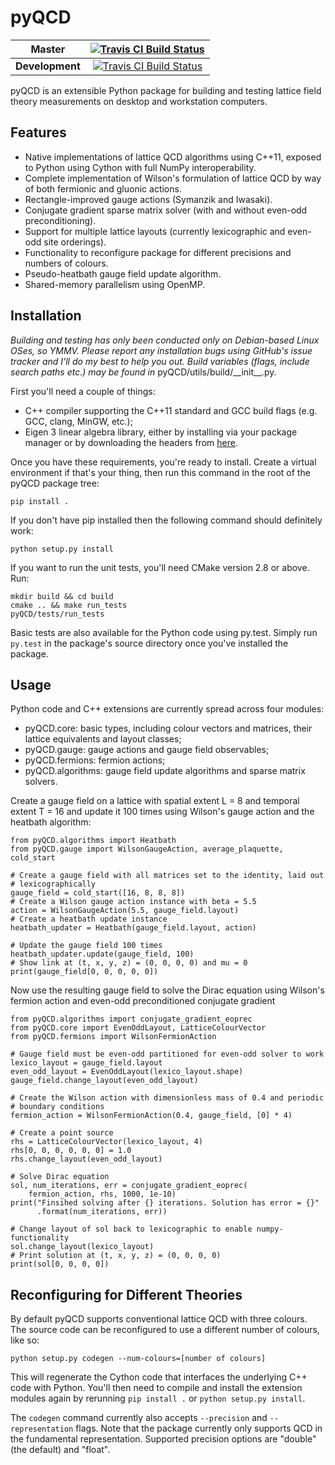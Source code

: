 # pyQCD

**Master**|[![Travis CI Build Status](https://travis-ci.org/mspraggs/pyQCD.svg?branch=master)](https://travis-ci.org/mspraggs/pyQCD)
:---:|:---:
**Development**|[![Travis CI Build Status](https://travis-ci.org/mspraggs/pyQCD.svg?branch=devel)](https://travis-ci.org/mspraggs/pyQCD)

pyQCD is an extensible Python package for building and testing lattice
field theory measurements on desktop and workstation computers.

## Features

- Native implementations of lattice QCD algorithms using C++11, exposed to
  Python using Cython with full NumPy interoperability.
- Complete implementation of Wilson's formulation of lattice QCD by way of both
  fermionic and gluonic actions.
- Rectangle-improved gauge actions (Symanzik and Iwasaki).
- Conjugate gradient sparse matrix solver (with and without even-odd
  preconditioning).
- Support for multiple lattice layouts (currently lexicographic and even-odd
  site orderings).
- Functionality to reconfigure package for different precisions and numbers of
  colours.
- Pseudo-heatbath gauge field update algorithm.
- Shared-memory parallelism using OpenMP.

## Installation

*Building and testing has only been conducted only on Debian-based Linux OSes, 
so YMMV. Please report any installation bugs using GitHub's issue tracker and
I'll do my best to help you out. Build variables (flags, include search paths
etc.) may be found in* pyQCD/utils/build/\_\_init\_\_.py.

First you'll need a couple of things:
- C++ compiler supporting the C++11 standard and GCC build flags (e.g. GCC,
  clang, MinGW, etc.);
- Eigen 3 linear algebra library, either by installing via your package manager
  or by downloading the headers from [here](http://eigen.tuxfamily.org).
  
Once you have these requirements, you're ready to install. Create a virtual
environment if that's your thing, then run this command in the root of the pyQCD
package tree:

    pip install .
    
If you don't have pip installed then the following command should definitely
work:

    python setup.py install
    
If you want to run the unit tests, you'll need CMake version 2.8 or above. Run:

    mkdir build && cd build
    cmake .. && make run_tests
    pyQCD/tests/run_tests
    
Basic tests are also available for the Python code using py.test. Simply run
`py.test` in the package's source directory once you've installed the package.
    
## Usage

Python code and C++ extensions are currently spread across four modules:
- pyQCD.core: basic types, including colour vectors and matrices, their lattice
  equivalents and layout classes;
- pyQCD.gauge: gauge actions and gauge field observables;
- pyQCD.fermions: fermion actions;
- pyQCD.algorithms: gauge field update algorithms and sparse matrix solvers.

Create a gauge field on a lattice with spatial extent L = 8 and temporal extent
T = 16 and update it 100 times using Wilson's gauge action and the heatbath
algorithm:

    from pyQCD.algorithms import Heatbath
    from pyQCD.gauge import WilsonGaugeAction, average_plaquette, cold_start
    
    # Create a gauge field with all matrices set to the identity, laid out
    # lexicographically
    gauge_field = cold_start([16, 8, 8, 8])
    # Create a Wilson gauge action instance with beta = 5.5
    action = WilsonGaugeAction(5.5, gauge_field.layout)
    # Create a heatbath update instance
    heatbath_updater = Heatbath(gauge_field.layout, action)
    
    # Update the gauge field 100 times
    heatbath_updater.update(gauge_field, 100)
    # Show link at (t, x, y, z) = (0, 0, 0, 0) and mu = 0
    print(gauge_field[0, 0, 0, 0, 0])
    
Now use the resulting gauge field to solve the Dirac equation using Wilson's
fermion action and even-odd preconditioned conjugate gradient

    from pyQCD.algorithms import conjugate_gradient_eoprec
    from pyQCD.core import EvenOddLayout, LatticeColourVector
    from pyQCD.fermions import WilsonFermionAction
     
    # Gauge field must be even-odd partitioned for even-odd solver to work
    lexico_layout = gauge_field.layout
    even_odd_layout = EvenOddLayout(lexico_layout.shape)
    gauge_field.change_layout(even_odd_layout)
    
    # Create the Wilson action with dimensionless mass of 0.4 and periodic
    # boundary conditions
    fermion_action = WilsonFermionAction(0.4, gauge_field, [0] * 4)
     
    # Create a point source
    rhs = LatticeColourVector(lexico_layout, 4)
    rhs[0, 0, 0, 0, 0, 0] = 1.0
    rhs.change_layout(even_odd_layout)
    
    # Solve Dirac equation
    sol, num_iterations, err = conjugate_gradient_eoprec(
        fermion_action, rhs, 1000, 1e-10)
    print("Finsihed solving after {} iterations. Solution has error = {}"
          .format(num_iterations, err))
     
    # Change layout of sol back to lexicographic to enable numpy-functionality
    sol.change_layout(lexico_layout)
    # Print solution at (t, x, y, z) = (0, 0, 0, 0)
    print(sol[0, 0, 0, 0])

## Reconfiguring for Different Theories

By default pyQCD supports conventional lattice QCD with three colours. The
source code can be reconfigured to use a different number of colours, like so:

    python setup.py codegen --num-colours=[number of colours]
    
This will regenerate the Cython code that interfaces the underlying C++ code
with Python. You'll then need to compile and install the extension modules again
by rerunning `pip install .` or `python setup.py install`.

The `codegen` command currently also accepts `--precision` and
`--representation` flags. Note that the package currently only supports
QCD in the fundamental representation. Supported precision options are "double"
(the default) and "float". 
